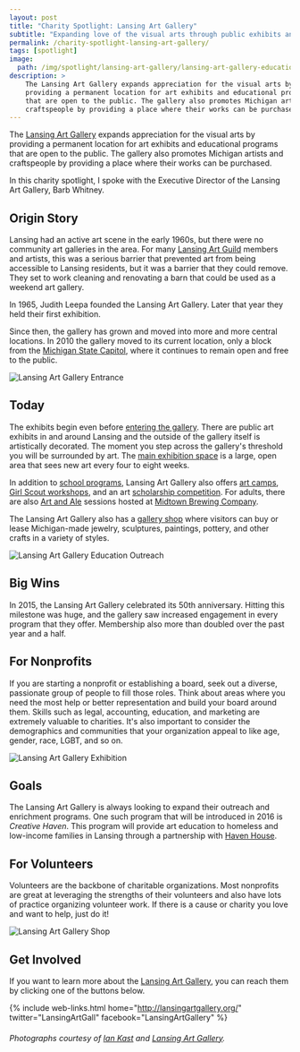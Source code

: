 ```yaml
---
layout: post
title: "Charity Spotlight: Lansing Art Gallery"
subtitle: "Expanding love of the visual arts through public exhibits and education."
permalink: /charity-spotlight-lansing-art-gallery/
tags: [spotlight]
image:
  path: /img/spotlight/lansing-art-gallery/lansing-art-gallery-education.jpg
description: >
    The Lansing Art Gallery expands appreciation for the visual arts by
    providing a permanent location for art exhibits and educational programs
    that are open to the public. The gallery also promotes Michigan artists and
    craftspeople by providing a place where their works can be purchased.
---
```


The [Lansing Art Gallery][1] expands appreciation for the visual arts by providing a permanent location for art exhibits and educational programs that are open to the public. The gallery also promotes Michigan artists and craftspeople by providing a place where their works can be purchased.

In this charity spotlight, I spoke with the Executive Director of the Lansing Art Gallery, Barb Whitney.

## Origin Story

Lansing had an active art scene in the early 1960s, but there were no community art galleries in the area. For many [Lansing Art Guild][14] members and artists, this was a serious barrier that prevented art from being accessible to Lansing residents, but it was a barrier that they could remove. They set to work cleaning and renovating a barn that could be used as a weekend art gallery. 

In 1965, Judith Leepa founded the Lansing Art Gallery. Later that year they held their first exhibition.

Since then, the gallery has grown and moved into more and more central locations. In 2010 the gallery moved to its current location, only a block from the [Michigan State Capitol][15], where it continues to remain open and free to the public.

![][19]

## Today

The exhibits begin even before [entering the gallery][11]. There are public art exhibits in and around Lansing and the outside of the gallery itself is artistically decorated. The moment you step across the gallery's threshold you will be surrounded by art. The [main exhibition space][12] is a large, open area that sees new art every four to eight weeks.

In addition to [school programs][5], Lansing Art Gallery also offers [art camps][6], [Girl Scout workshops][7], and an art [scholarship competition][8]. For adults, there are also [Art and Ale][9] sessions hosted at [Midtown Brewing Company][10].

The Lansing Art Gallery also has a [gallery shop][13] where visitors can buy or lease Michigan-made jewelry, sculptures, paintings, pottery, and other crafts in a variety of styles.

![][16]

## Big Wins

In 2015, the Lansing Art Gallery celebrated its 50th anniversary. Hitting this milestone was huge, and the gallery saw increased engagement in every program that they offer. Membership also more than doubled over the past year and a half.

## For Nonprofits

If you are starting a nonprofit or establishing a board, seek out a diverse, passionate group of people to fill those roles. Think about areas where you need the most help or better representation and build your board around them. Skills such as legal, accounting, education, and marketing are extremely valuable to charities. It's also important to consider the demographics and communities that your organization appeal to like age, gender, race, LGBT, and so on.

![][17]

## Goals

The Lansing Art Gallery is always looking to expand their outreach and enrichment programs. One such program that will be introduced in 2016 is *Creative Haven*. This program will provide art education to homeless and low-income families in Lansing through a partnership with [Haven House][4].

## For Volunteers

Volunteers are the backbone of charitable organizations. Most nonprofits are great at leveraging the strengths of their volunteers and also have lots of practice organizing volunteer work. If there is a cause or charity you love and want to help, just do it!

![][18]

## Get Involved

If you want to learn more about the [Lansing Art Gallery][1], you can reach them by clicking one of the buttons below.

{% include web-links.html home="http://lansingartgallery.org/" twitter="LansingArtGall" facebook="LansingArtGallery" %}

###### Photographs courtesy of [Ian Kast][3] and [Lansing Art Gallery][1].



[1]: http://lansingartgallery.org/ "Lansing Art Gallery Homepage"
[2]: https://www.facebook.com/LansingArtGallery "Lansing Art Gallery on Facebook"
[3]: https://twitter.com/MrIanKast "Ian Kast on Twitter"
[4]: http://www.havenhouseel.org/ "Haven House Homepage"
[5]: http://lansingartgallery.org/in-school-and-after-school/ "Lansing Art Gallery School Programs"
[6]: http://lansingartgallery.org/summer-art-camp/ "Lansing Art Gallery Art Camp"
[7]: http://lansingartgallery.org/girl-scout-workshops/ "Lansing Art Gallery Girl Scout Workshops"
[8]: http://lansingartgallery.org/art-scholarship-alert/ "Lansing Art Gallery Scholarship Competition"
[9]: http://lansingartgallery.org/artandale/ "Lansing Art Gallery Art and Ale"
[10]: http://www.midtownbrewingco.com/ "Midtown Brewing Company Homepage"
[11]: http://lansingartgallery.org/virtual-tour/ "Lansing Art Gallery Virtual Tour"
[12]: http://lansingartgallery.org/exhibitions/ "Lansing Art Gallery Exhibitions"
[13]: http://lansingartgallery.org/gallery-shop/ "Lansing Art Gallery Shop"
[14]: http://midmichiganartguild.org/ "Mid-Michigan Art Guild"
[15]: http://www.michigan.org/property/state-capitol-building/ "Michigan State Capitol"
[16]: /img/spotlight/lansing-art-gallery/lansing-art-gallery-education.jpg "Lansing Art Gallery Education Outreach"
[17]: /img/spotlight/lansing-art-gallery/lansing-art-gallery-exhibit.jpg "Lansing Art Gallery Exhibition"
[18]: /img/spotlight/lansing-art-gallery/lansing-art-gallery-shop.jpg "Lansing Art Gallery Shop"
[19]: /img/spotlight/lansing-art-gallery/lansing-art-gallery-entrance.jpg "Lansing Art Gallery Entrance"
